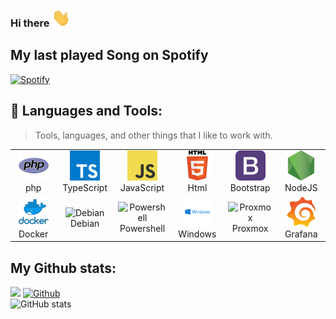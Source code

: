 ### Hi there <img src="https://raw.githubusercontent.com/MG-100/MG-100/main/wave.gif" width="30px">

## My last played Song on Spotify
[![Spotify](https://readme-spotify-mg100.vercel.app/api/spotify)](https://open.spotify.com/user/jzw5r7ry29e1p9j0w2pzccyqx)

## 🧰 Languages and Tools:

> Tools, languages, and other things that I like to work with.

<table>
  <tr>
    <td align="center" width="96">
      <a>
        <img src="https://raw.githubusercontent.com/github/explore/80688e429a7d4ef2fca1e82350fe8e3517d3494d/topics/php/php.png" width="48" height="48" alt="php" />
      </a>
      <br>php
    </td>
    <td align="center" width="96">
      <a>
        <img src="https://raw.githubusercontent.com/github/explore/80688e429a7d4ef2fca1e82350fe8e3517d3494d/topics/typescript/typescript.png" width="48" height="48" alt="TypeScript" />
      </a>
      <br>TypeScript
    </td>
    <td align="center" width="96">
      <a>
        <img src="https://raw.githubusercontent.com/github/explore/80688e429a7d4ef2fca1e82350fe8e3517d3494d/topics/javascript/javascript.png" width="48" height="48" alt="JavaScript" />
      </a>
      <br>JavaScript
    </td>
    <td align="center" width="96">
      <a>
        <img src="https://raw.githubusercontent.com/github/explore/80688e429a7d4ef2fca1e82350fe8e3517d3494d/topics/html/html.png" width="48" height="48" alt="Html" />
      </a>
      <br>Html
    </td>
    <td align="center" width="96">
      <a>
        <img src="https://raw.githubusercontent.com/github/explore/80688e429a7d4ef2fca1e82350fe8e3517d3494d/topics/bootstrap/bootstrap.png" width="48" height="48" alt="Bootstrap" />
      </a>
      <br>Bootstrap
    </td>
    <td align="center" width="96">
      <a>
        <img src="https://raw.githubusercontent.com/github/explore/80688e429a7d4ef2fca1e82350fe8e3517d3494d/topics/nodejs/nodejs.png" width="48" height="48" alt="NodeJS" />
      </a>
      <br>NodeJS
    </td>
  </tr>
  <tr>
    <td align="center" width="96"> 
      <a>
        <img src="https://raw.githubusercontent.com/github/explore/80688e429a7d4ef2fca1e82350fe8e3517d3494d/topics/docker/docker.png" width="48" height="48" alt="Docker" />
      </a>
      <br>Docker
    </td>
    <td align="center"  width="96">
      <a>
        <img src="https://upload.wikimedia.org/wikipedia/commons/0/04/Debian_logo.png" width="48" height="48" alt="Debian" />
      </a>
      <br>Debian
    </td>
    <td align="center" width="96">
      <a>
        <img src="https://raw.githubusercontent.com/PowerShell/PowerShell/master/assets/ps_black_128.svg" width="48" height="48" alt="Powershell" />
      </a>
      <br>Powershell
    </td>
    <td align="center" width="96">
      <a>
        <img src="https://raw.githubusercontent.com/github/explore/80688e429a7d4ef2fca1e82350fe8e3517d3494d/topics/windows/windows.png" width="48" height="48" alt="Windows" />
      </a>
      <br>Windows
    </td>
    <td align="center"  width="96">
      <a>
        <img src="https://www.proxmox.com/images/proxmox/Proxmox-logo-stacked-840px.png" width="48" height="48" alt="Proxmox" />
      </a>
      <br>Proxmox
    </td>
    <td align="center" width="96">
      <a>
        <img src="https://raw.githubusercontent.com/grafana/grafana/master/public/img/grafana_icon.svg" width="48" height="48" alt="Grafana" />
      </a>
      <br>Grafana
    </td>
  </tr>
</table>

## My Github stats:
![](https://visitor-badge.laobi.icu/badge?page_id=MG-100)
[![Github](https://img.shields.io/github/followers/CharalambosIoannou?label=Follow&style=social)](https://github.com/MG-100)
<br>
![GitHub stats](https://github-readme-stats.vercel.app/api?username=MG-100&show_icons=true&theme=tokyonight)
